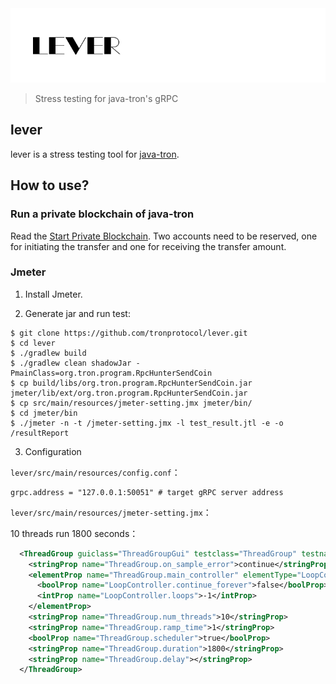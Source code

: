<img src="/github/images/lever.png?raw=true">

> Stress testing for java-tron's gRPC

## lever

lever is a stress testing tool for [java-tron].

[java-tron]:https://github.com/tronprotocol/java-tron

## How to use?

### Run a private blockchain of java-tron

Read the [Start Private Blockchain]. Two accounts need to be reserved, one for initiating the transfer and one for receiving the transfer amount.

[Start Private Blockchain]:http://wiki.tron.network/en/latest/start_private_blockchain.html

### Jmeter

1. Install Jmeter.

2. Generate jar and run test:

```shell
$ git clone https://github.com/tronprotocol/lever.git
$ cd lever
$ ./gradlew build
$ ./gradlew clean shadowJar -PmainClass=org.tron.program.RpcHunterSendCoin
$ cp build/libs/org.tron.program.RpcHunterSendCoin.jar jmeter/lib/ext/org.tron.program.RpcHunterSendCoin.jar
$ cp src/main/resources/jmeter-setting.jmx jmeter/bin/
$ cd jmeter/bin
$ ﻿./jmeter -n -t /jmeter-setting.jmx -l test_result.jtl -e -o /resultReport

```

3. Configuration

`lever/src/main/resources/config.conf`：

```shell
grpc.address = "127.0.0.1:50051" # target gRPC server address
```

`lever/src/main/resources/jmeter-setting.jmx`：

10 threads run 1800 seconds：

```xml
  <ThreadGroup guiclass="ThreadGroupGui" testclass="ThreadGroup" testname="Thread Group" enabled="true">
    <stringProp name="ThreadGroup.on_sample_error">continue</stringProp>
    <elementProp name="ThreadGroup.main_controller" elementType="LoopController" guiclass="LoopControlPanel" testclass="LoopController" testname="Loop Controller" enabled="true">
      <boolProp name="LoopController.continue_forever">false</boolProp>
      <intProp name="LoopController.loops">-1</intProp>
    </elementProp>
    <stringProp name="ThreadGroup.num_threads">10</stringProp>
    <stringProp name="ThreadGroup.ramp_time">1</stringProp>
    <boolProp name="ThreadGroup.scheduler">true</boolProp>
    <stringProp name="ThreadGroup.duration">1800</stringProp>
    <stringProp name="ThreadGroup.delay"></stringProp>
  </ThreadGroup>
```
